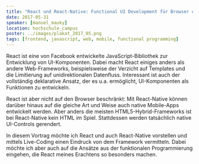 ```yaml
---
title: "React und React-Native: Functional UI Development für Browser und mobile Endgeräte"
date: 2017-05-31
speaker: [manuel_mauky]
location: hochschule_campus
poster: ../images/plakat_2017_05.png
tags: [frontend, javascript, web, mobile, functional programming]
---
```


React ist eine von Facebook entwickelte JavaScript-Bibliothek zur Entwicklung von UI-Komponenten.
Dabei macht React einiges anders als andere Web-Frameworks, beispielsweise der Verzicht auf Templates und die Limitierung
auf unidirektionalen Datenfluss. Interessant ist auch der vollständig deklarative Ansatz, der es u.a. ermöglicht,
UI-Komponenten als Funktionen zu entwickeln.

React ist aber nicht auf den Browser beschränkt: Mit React-Native können darüber hinaus auf die gleiche Art und Weise
auch native Mobile-Apps entwickelt werden. Aber anders die meisten HTML5-Hybrid-Frameworks ist bei React-Native kein HTML im Spiel.
Stattdessen werden tatsächlich native UI-Controls gerendert.

In diesem Vortrag möchte ich React und auch React-Native vorstellen und mittels Live-Coding einen Eindruck
von dem Framework vermitteln.
Dabei möchte ich aber auch auf die Ansätze aus der funktionalen Programmierung eingehen, die React meines Erachtens so besonders machen.
